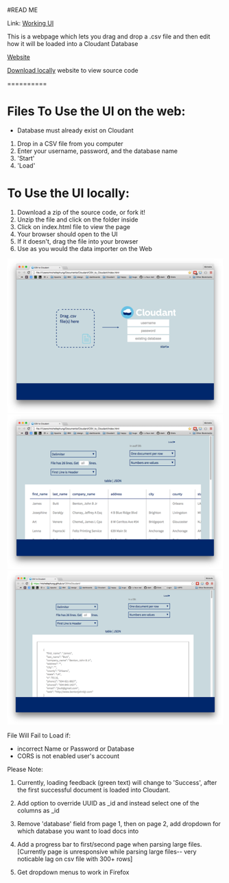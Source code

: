 #READ ME

Link: [Working UI](https://michellephung.github.io/CSVtoCloudant/)  

This is a webpage which lets you drag and drop a .csv file and then edit how it will be loaded into a Cloudant Database


[Website](https://michellephung.github.io/CSVtoCloudant/)

[Download locally](https://github.com/michellephung/CSVtoCloudant) website to view source code

==========

# Files To Use the UI on the web:

- Database must already exist on Cloudant
1. Drop in a CSV file from you computer
2. Enter your username, password, and the database name
3. 'Start'
4. 'Load'  

# To Use the UI locally:  
1. Download a zip of the source code, or fork it!
1. Unzip the file and click on the folder inside
1. Click on index.html file to view the page
2. Your browser should open to the UI
3. If it doesn't, drag the file into your browser
4. Use as you would the data importer on the Web


![firstpage](screenshots/FrontPage.png)
![secondpage](screenshots/SecondPage.png)
![jsonview](screenshots/jsonview.png)

File Will Fail to Load if:    
- incorrect Name or Password or Database  
- CORS is not enabled user's account


Please Note:

1. Currently, loading feedback (green text) will change to 'Success', after the first successful document is loaded into Cloudant. 

2. Add option to override UUID as \_id and instead select one of the columns as \_id

3. Remove 'database' field from page 1, then on page 2, add dropdown for which database you want to load docs into

4. Add a progress bar to first/second page when parsing large files. [Currently page is unresponsive while parsing large files-- very noticable lag on csv file with 300+ rows]

5. Get dropdown menus to work in Firefox

